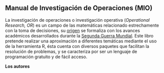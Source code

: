 ## Manual de Investigación de Operaciones (MIO)

La investigación de operaciones o investigación operativa (*Operational Research, OR*) es un campo de las matemáticas relacionado estrechamente con la toma de decisiones, su [origen](https://www.youtube.com/watch?v=ILWbaWrjgU4&t) se formaliza con los avances académicos desarrollados durante la [Segunda Guerra Mundial](https://es.wikipedia.org/wiki/Segunda_Guerra_Mundial). Este libro pretende realizar una aproximación a diferentes temáticas mediante el uso de la herramienta R, ésta cuenta con diversos paquetes que facilitan la resolución de problemas, y se caracteriza por ser un lenguaje de programación gratuito y de fácil acceso.

**Los autores**
